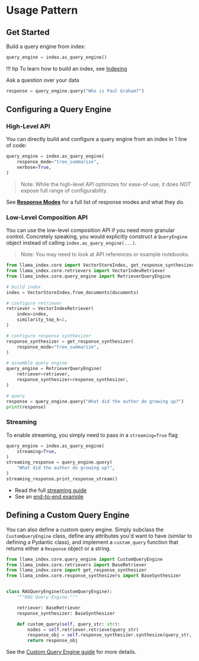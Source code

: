 # Usage Pattern

## Get Started

Build a query engine from index:

```python
query_engine = index.as_query_engine()
```

!!! tip
To learn how to build an index, see [Indexing](../../indexing/index.md)

Ask a question over your data

```python
response = query_engine.query("Who is Paul Graham?")
```

## Configuring a Query Engine

### High-Level API

You can directly build and configure a query engine from an index in 1 line of code:

```python
query_engine = index.as_query_engine(
    response_mode="tree_summarize",
    verbose=True,
)
```

> Note: While the high-level API optimizes for ease-of-use, it does _NOT_ expose full range of configurability.

See [**Response Modes**](./response_modes.md) for a full list of response modes and what they do.

### Low-Level Composition API

You can use the low-level composition API if you need more granular control.
Concretely speaking, you would explicitly construct a `QueryEngine` object instead of calling `index.as_query_engine(...)`.

> Note: You may need to look at API references or example notebooks.

```python
from llama_index.core import VectorStoreIndex, get_response_synthesizer
from llama_index.core.retrievers import VectorIndexRetriever
from llama_index.core.query_engine import RetrieverQueryEngine

# build index
index = VectorStoreIndex.from_documents(documents)

# configure retriever
retriever = VectorIndexRetriever(
    index=index,
    similarity_top_k=2,
)

# configure response synthesizer
response_synthesizer = get_response_synthesizer(
    response_mode="tree_summarize",
)

# assemble query engine
query_engine = RetrieverQueryEngine(
    retriever=retriever,
    response_synthesizer=response_synthesizer,
)

# query
response = query_engine.query("What did the author do growing up?")
print(response)
```

### Streaming

To enable streaming, you simply need to pass in a `streaming=True` flag

```python
query_engine = index.as_query_engine(
    streaming=True,
)
streaming_response = query_engine.query(
    "What did the author do growing up?",
)
streaming_response.print_response_stream()
```

- Read the full [streaming guide](streaming.md)
- See an [end-to-end example](../../../examples/customization/streaming/SimpleIndexDemo-streaming.ipynb)

## Defining a Custom Query Engine

You can also define a custom query engine. Simply subclass the `CustomQueryEngine` class, define any attributes you'd want to have (similar to defining a Pydantic class), and implement a `custom_query` function that returns either a `Response` object or a string.

```python
from llama_index.core.query_engine import CustomQueryEngine
from llama_index.core.retrievers import BaseRetriever
from llama_index.core import get_response_synthesizer
from llama_index.core.response_synthesizers import BaseSynthesizer


class RAGQueryEngine(CustomQueryEngine):
    """RAG Query Engine."""

    retriever: BaseRetriever
    response_synthesizer: BaseSynthesizer

    def custom_query(self, query_str: str):
        nodes = self.retriever.retrieve(query_str)
        response_obj = self.response_synthesizer.synthesize(query_str, nodes)
        return response_obj
```

See the [Custom Query Engine guide](../../../examples/query_engine/custom_query_engine.ipynb) for more details.
